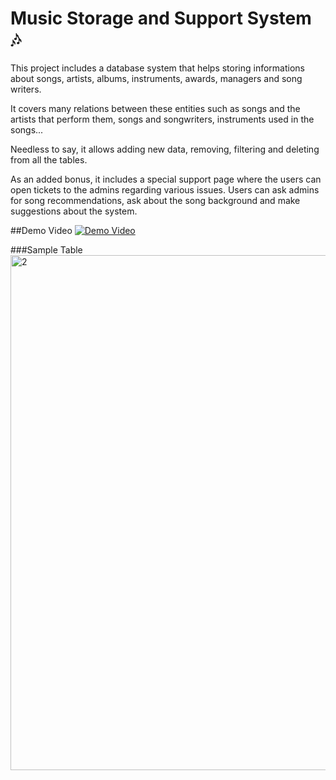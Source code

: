 # Music Storage and Support System :notes:

This project includes a database system that helps storing informations about songs, artists, albums, instruments, awards, managers and song writers. 

It covers many relations between these entities such as songs and the artists that perform them, songs and songwriters, instruments used in the songs...

Needless to say, it allows adding new data, removing, filtering and deleting from all the tables.

As an added bonus, it includes a special support page where the users can open tickets to the admins regarding various issues. Users can ask admins for song recommendations, ask about the song background and make suggestions about the system.

##Demo Video
[![Demo Video](https://user-images.githubusercontent.com/75041108/217945813-548d79c1-8dfa-4dc7-b3fd-055ee9580b83.png)](https://youtu.be/v9OihhDF-5A)

###Sample Table
<img width="824" alt="2" src="https://user-images.githubusercontent.com/75041108/217946256-aff4363e-830c-4943-a3da-34dc9dc435e0.png">
